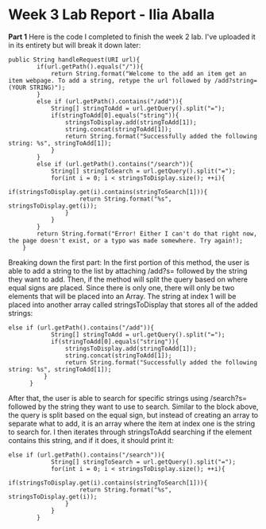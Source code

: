 # Week 3 Lab Report - Ilia Aballa

**Part 1**
Here is the code I completed to finish the week 2 lab. I've uploaded it in its entirety but will break it down later:
```
public String handleRequest(URI url){
        if(url.getPath().equals("/")){
            return String.format("Welcome to the add an item get an item webpage. To add a string, retype the url followed by /add?string=(YOUR STRING)");
        }
        else if (url.getPath().contains("/add")){
            String[] stringToAdd = url.getQuery().split("=");
            if(stringToAdd[0].equals("string")){
                stringsToDisplay.add(stringToAdd[1]);
                string.concat(stringToAdd[1]);
                return String.format("Successfully added the following string: %s", stringToAdd[1]);
            }
        }
        else if (url.getPath().contains("/search")){
            String[] stringToSearch = url.getQuery().split("=");
            for(int i = 0; i < stringsToDisplay.size(); ++i){
                if(stringsToDisplay.get(i).contains(stringToSearch[1])){
                    return String.format("%s", stringsToDisplay.get(i));
                }
            }
        }
        return String.format("Error! Either I can't do that right now, the page doesn't exist, or a typo was made somewhere. Try again!);
    }
```
    
Breaking down the first part:
In the first portion of this method, the user is able to add a string to the list by attaching /add?s= followed by the string they want to add. Then, if the method will split the query based on where equal signs are placed. Since there is only one, there will only be two elements that will be placed into an Array. The string at index 1 will be placed into another array called stringsToDisplay that stores all of the added strings:

```
else if (url.getPath().contains("/add")){
            String[] stringToAdd = url.getQuery().split("=");
            if(stringToAdd[0].equals("string")){
                stringsToDisplay.add(stringToAdd[1]);
                string.concat(stringToAdd[1]);
                return String.format("Successfully added the following string: %s", stringToAdd[1]);
          }
      }
 ```

After that, the user is able to search for specific strings using /search?s= followed by the string they want to use to search.
Similar to the block above, the query is split based on the equal sign, but instead of creating an array to separate what to add, it is an array where the item at index one is the string to search for. I then iterates through stringsToAdd searching if the element contains this string, and if it does, it should print it:

```
else if (url.getPath().contains("/search")){
            String[] stringToSearch = url.getQuery().split("=");
            for(int i = 0; i < stringsToDisplay.size(); ++i){
                if(stringsToDisplay.get(i).contains(stringToSearch[1])){
                    return String.format("%s", stringsToDisplay.get(i));
                }
            }
        }
```
        
